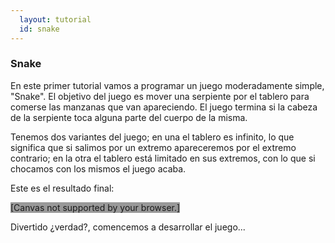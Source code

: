 ```yaml
---
  layout: tutorial
  id: snake
---
```

### Snake
En este primer tutorial vamos a programar un juego moderadamente simple, "Snake". El objetivo del juego es mover una serpiente
por el tablero para comerse las manzanas que van apareciendo. El juego termina si la cabeza de la serpiente toca alguna parte
del cuerpo de la misma.

Tenemos dos variantes del juego; en una el tablero es infinito, lo que significa que si salimos por un extremo apareceremos por
el extremo contrario; en la otra el tablero está limitado en sus extremos, con lo que si chocamos con los mismos el juego acaba.

Este es el resultado final:

<div class="game_example">
  <script type="application/javascript" src="assets/game-08.js"></script>
  <canvas id="canvas" width="700" height="350" style="background:#999">[Canvas not supported by your browser.]</canvas>
</div>

Divertido ¿verdad?, comencemos a desarrollar el juego...
